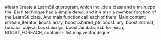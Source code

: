 #learn
Create a LearnStl qt program, which include a class and a main.cpp file.
Each techinque has a simple demo, and it is also a member function of the LearnStl class. And main function call each of them.
Main content:
    istream_iterator,
    boost::array,
    boost::shared_ptr,
    boost::any,
    boost::format,
    function object,
    boost.assign,
    boost::lambda,
    std::for_each,
    BOOST_FOREACH,
    container: list,map,vector,deque
